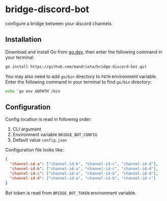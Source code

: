 # bridge-discord-bot
configure a bridge between your discord channels

## Installation

Download and install Go from [go.dev](https://go.dev), then enter the following command in your terminal:
```sh
go install https://github.com/mandriota/bridge-discord-bot.git
```

You may also need to add `go/bin` directory to `PATH` environment variable.
Enter the following command in your terminal to find `go/bin` directory:
```sh
echo `go env GOPATH`/bin
```

## Configuration
Config location is read in following order:
1. CLI argument
2. Environment variable `BRIDGE_BOT_CONFIG`
3. Default value `config.json`

Configuration file looks like:
```json
{
  "channel-id-a": ["channel-id-b", "channel-id-c", "channel-id-d"],
  "channel-id-b": ["channel-id-a", "channel-id-c", "channel-id-d"],
  "channel-id-c": ["channel-id-a", "channel-id-b", "channel-id-d"],
  "channel-id-d": ["channel-id-a", "channel-id-b", "channel-id-c"]
}
```

Bot token is read from `BRIDGE_BOT_TOKEN` environment variable.

